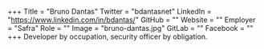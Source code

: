 +++
Title = "Bruno Dantas"
Twitter = "bdantasnet"
LinkedIn = "https://www.linkedin.com/in/bdantas/"
GitHub = ""
Website = ""
Employer = "Safra"
Role = ""
Image = "bruno-dantas.jpg"
GitLab = ""
Facebook = ""
+++
Developer by occupation, security officer by obligation.